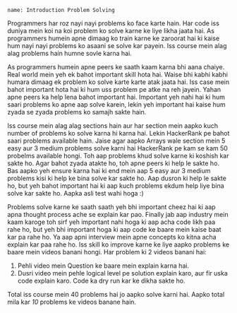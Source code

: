 ```ngMeta
name: Introduction Problem Solving
```

Programmers har roz nayi nayi problems ko face karte hain. Har code iss duniya mein koi na koi problem ko solve karne ke liye likha jaata hai. As programmers humein apne dimaag ko train karne ke zaroorat hai ki kaise hum nayi nayi problems ko asaani se solve kar payein. Iss course mein alag alag problems hain humne sovle karna hai.

As programmers humein apne peers ke saath kaam karna bhi aana chaiye. Real world mein yeh ek bahot important skill hota hai. Waise bhi kabhi kabhi humara dimaag ek problem ko solve karte karte atak jaata hai. Iss case mein bahot important hota hai ki hum uss problem pe atke na reh jayein. Yahan apne peers ka help lena bahot important hai. Important yeh nahi hai ki hum saari problems ko apne aap solve karein, lekin yeh important hai kaise hum zyada se zyada problems ko samajh sakte hain.

Iss course mein alag alag sections hain aur har section mein aapko kuch number of problems ko solve karna hi karna hai. Lekin HackerRank pe bahot saari problems available hain. Jaise agar aapko Arrays wale section mein 5 easy aur 3 medium problems solve karni hai HackerRank pe kam se kam 50 probelms available hongi. Toh aap problems khud solve karne ki koshish kar sakte ho. Agar bahot zyada atakte ho, toh apne peers ki help le sakte ho. Bas aapko yeh ensure karna hai ki end mein aap 5 easy aur 3 medium problems kisi ki help ke bina solve kar sakte ho. Aap dusron ki help le sakte ho, but yeh bahot important hai ki aap kuch problems ekdum help liye bina solve kar sakte ho. Aapka asli test wahi hoga :)

Problems solve karne ke saath saath yeh bhi important cheez hai ki aap apna thought process ache se explain kar pao. Finally jab aap industry mein kaam karoge toh sirf yeh important nahi hoga ki aap acha code likh paa rahe ho, but yeh bhi important hoga ki aap code ke baare mein kaise baat kar pa rahe ho. Ya aap apni interview mein apne concepts ko kitna acha explain kar paa rahe ho. Iss skill ko improve karne ke liye aapko problems ke baare mein videos banani hongi. Har problem ki 2 videos banani hai:

1. Pehli video mein Question ke baare mein explain karna hai.
2. Dusri video mein pehle logical level pe solution explain karo, aur fir uska code explain karo. Code ka dry run kar ke dikha sakte ho.

Total iss course mein 40 problems hai jo aapko solve karni hai. Aapko total mila kar *10* problems ke videos banane hain.
